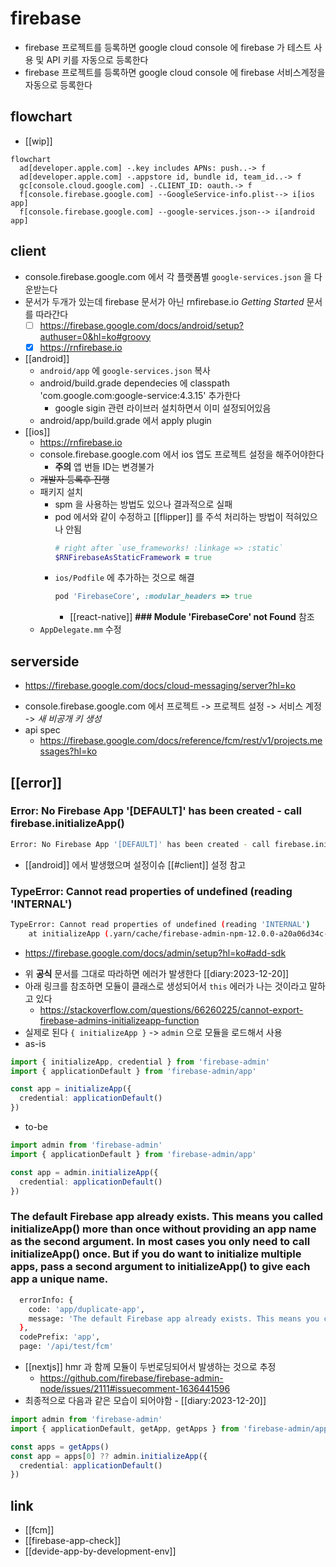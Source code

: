 # firebase
- firebase 프로젝트를 등록하면 google cloud console 에 firebase 가 테스트 사용 및 API 키를 자동으로 등록한다
- firebase 프로젝트를 등록하면 google cloud console 에 firebase 서비스계정을 자동으로 등록한다

## flowchart
- [[wip]]
```mermaid
flowchart
  ad[developer.apple.com] -.key includes APNs: push..-> f
  ad[developer.apple.com] -.appstore id, bundle id, team_id..-> f
  gc[console.cloud.google.com] -.CLIENT_ID: oauth.-> f
  f[console.firebase.google.com] --GoogleService-info.plist--> i[ios app]
  f[console.firebase.google.com] --google-services.json--> i[android app]
```

## client
- console.firebase.google.com 에서 각 플랫폼별 `google-services.json` 을 다운받는다
- 문서가 두개가 있는데 firebase 문서가 아닌 rnfirebase.io *Getting Started* 문서를 따라간다
  - [ ] https://firebase.google.com/docs/android/setup?authuser=0&hl=ko#groovy
  - [X] https://rnfirebase.io
- [[android]]
  - `android/app` 에 `google-services.json` 복사
  - android/build.grade dependecies 에 classpath 'com.google.com:google-service:4.3.15' 추가한다
    - google sigin 관련 라이브러 설치하면서 이미 설정되어있음
  - android/app/build.grade 에서 apply plugin
- [[ios]]
  + https://rnfirebase.io
  - console.firebase.google.com 에서 ios 앱도 프로젝트 설정을 해주어야한다
    - **주의** 앱 번들 ID는 변경불가
  - ~~개발자 등록후 진행~~
  - 패키지 설치
    - spm 을 사용하는 방법도 있으나 결과적으로 실패
    - pod 에서와 같이 수정하고 [[flipper]] 를 주석 처리하는 방법이 적혀있으나 안됨
      ```ruby 
      # right after `use_frameworks! :linkage => :static`
      $RNFirebaseAsStaticFramework = true
      ```
    - `ios/Podfile` 에 추가하는 것으로 해결
      ```ruby 
      pod 'FirebaseCore', :modular_headers => true
      ```
      + [[react-native]] **### Module 'FirebaseCore' not Found** 참조
  - `AppDelegate.mm` 수정

## serverside
+ https://firebase.google.com/docs/cloud-messaging/server?hl=ko
- console.firebase.google.com 에서 프로젝트 ->  프로젝트 설정 ->  서비스 계정 -> *새 비공개 키 생성*
- api spec
  + https://firebase.google.com/docs/reference/fcm/rest/v1/projects.messages?hl=ko 

## [[error]]
### Error: No Firebase App '[DEFAULT]' has been created - call firebase.initializeApp()
```sh 
Error: No Firebase App '[DEFAULT]' has been created - call firebase.initializeApp()
```
- [[android]] 에서 발생했으며 설정이슈 [[#client]] 설정 참고

### TypeError: Cannot read properties of undefined (reading 'INTERNAL')
```sh 
TypeError: Cannot read properties of undefined (reading 'INTERNAL')
    at initializeApp (.yarn/cache/firebase-admin-npm-12.0.0-a20a06d34c-70e619250d.zip/node_modules/firebase-admin/lib/app/firebase-namespace.js:246:21)
```
+ https://firebase.google.com/docs/admin/setup?hl=ko#add-sdk
- 위 **공식**  문서를 그대로 따라하면 에러가 발생한다 [[diary:2023-12-20]]
- 아래 링크를 참조하면 모듈이 클래스로 생성되어서 `this` 에러가 나는 것이라고 말하고 있다
  + https://stackoverflow.com/questions/66260225/cannot-export-firebase-admins-initializeapp-function
- 실제로 된다 `{ initializeApp }` -> `admin` 으로 모듈을 로드해서 사용
- as-is
```ts 
import { initializeApp, credential } from 'firebase-admin'
import { applicationDefault } from 'firebase-admin/app'

const app = initializeApp({
  credential: applicationDefault()
})
```
- to-be
```ts 
import admin from 'firebase-admin'
import { applicationDefault } from 'firebase-admin/app'

const app = admin.initializeApp({
  credential: applicationDefault()
})
```

### The default Firebase app already exists. This means you called initializeApp() more than once without providing an app name as the second argument. In most cases you only need to call initializeApp() once. But if you do want to initialize multiple apps, pass a second argument to initializeApp() to give each app a unique name.
```sh 
  errorInfo: {
    code: 'app/duplicate-app',
    message: 'The default Firebase app already exists. This means you called initializeApp() more than once without providing an app name as the second argument. In most cases you only need to call initializeApp() once. But if you do want to initialize multiple apps, pass a second argument to initializeApp() to give each app a unique name.'
  },
  codePrefix: 'app',
  page: '/api/test/fcm'
```
- [[nextjs]] hmr 과 함께 모듈이 두번로딩되어서 발생하는 것으로 추정
  + https://github.com/firebase/firebase-admin-node/issues/2111#issuecomment-1636441596
- 최종적으로 다음과 같은 모습이 되어야함 - [[diary:2023-12-20]]
```ts 
import admin from 'firebase-admin'
import { applicationDefault, getApp, getApps } from 'firebase-admin/app'

const apps = getApps()
const app = apps[0] ?? admin.initializeApp({
  credential: applicationDefault()
})
```

## link
- [[fcm]]
- [[firebase-app-check]]
- [[devide-app-by-development-env]]
